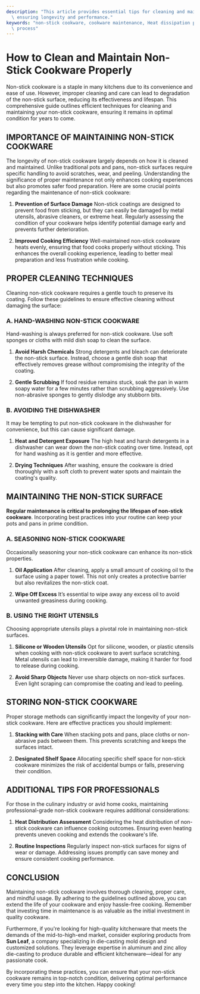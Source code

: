 ```yaml
---
description: "This article provides essential tips for cleaning and maintaining non-stick cookware,\
  \ ensuring longevity and performance."
keywords: "non-stick cookware, cookware maintenance, Heat dissipation performance, Die casting\
  \ process"
---
```

# How to Clean and Maintain Non-Stick Cookware Properly

Non-stick cookware is a staple in many kitchens due to its convenience and ease of use. However, improper cleaning and care can lead to degradation of the non-stick surface, reducing its effectiveness and lifespan. This comprehensive guide outlines efficient techniques for cleaning and maintaining your non-stick cookware, ensuring it remains in optimal condition for years to come.

## IMPORTANCE OF MAINTAINING NON-STICK COOKWARE

The longevity of non-stick cookware largely depends on how it is cleaned and maintained. Unlike traditional pots and pans, non-stick surfaces require specific handling to avoid scratches, wear, and peeling. Understanding the significance of proper maintenance not only enhances cooking experiences but also promotes safer food preparation. Here are some crucial points regarding the maintenance of non-stick cookware:

1. **Prevention of Surface Damage**
   Non-stick coatings are designed to prevent food from sticking, but they can easily be damaged by metal utensils, abrasive cleaners, or extreme heat. Regularly assessing the condition of your cookware helps identify potential damage early and prevents further deterioration.

2. **Improved Cooking Efficiency**
   Well-maintained non-stick cookware heats evenly, ensuring that food cooks properly without sticking. This enhances the overall cooking experience, leading to better meal preparation and less frustration while cooking.

## PROPER CLEANING TECHNIQUES

Cleaning non-stick cookware requires a gentle touch to preserve its coating. Follow these guidelines to ensure effective cleaning without damaging the surface:

### A. HAND-WASHING NON-STICK COOKWARE

Hand-washing is always preferred for non-stick cookware. Use soft sponges or cloths with mild dish soap to clean the surface. 

1. **Avoid Harsh Chemicals**
   Strong detergents and bleach can deteriorate the non-stick surface. Instead, choose a gentle dish soap that effectively removes grease without compromising the integrity of the coating.

2. **Gentle Scrubbing**
   If food residue remains stuck, soak the pan in warm soapy water for a few minutes rather than scrubbing aggressively. Use non-abrasive sponges to gently dislodge any stubborn bits.

### B. AVOIDING THE DISHWASHER

It may be tempting to put non-stick cookware in the dishwasher for convenience, but this can cause significant damage. 

1. **Heat and Detergent Exposure**
   The high heat and harsh detergents in a dishwasher can wear down the non-stick coating over time. Instead, opt for hand washing as it is gentler and more effective.

2. **Drying Techniques**
   After washing, ensure the cookware is dried thoroughly with a soft cloth to prevent water spots and maintain the coating's quality.

## MAINTAINING THE NON-STICK SURFACE

**Regular maintenance is critical to prolonging the lifespan of non-stick cookware**. Incorporating best practices into your routine can keep your pots and pans in prime condition.

### A. SEASONING NON-STICK COOKWARE

Occasionally seasoning your non-stick cookware can enhance its non-stick properties.

1. **Oil Application**
   After cleaning, apply a small amount of cooking oil to the surface using a paper towel. This not only creates a protective barrier but also revitalizes the non-stick coat.

2. **Wipe Off Excess**
   It’s essential to wipe away any excess oil to avoid unwanted greasiness during cooking. 

### B. USING THE RIGHT UTENSILS

Choosing appropriate utensils plays a pivotal role in maintaining non-stick surfaces.

1. **Silicone or Wooden Utensils**
   Opt for silicone, wooden, or plastic utensils when cooking with non-stick cookware to avert surface scratching. Metal utensils can lead to irreversible damage, making it harder for food to release during cooking.

2. **Avoid Sharp Objects**
   Never use sharp objects on non-stick surfaces. Even light scraping can compromise the coating and lead to peeling.

## STORING NON-STICK COOKWARE

Proper storage methods can significantly impact the longevity of your non-stick cookware. Here are effective practices you should implement:

1. **Stacking with Care**
   When stacking pots and pans, place cloths or non-abrasive pads between them. This prevents scratching and keeps the surfaces intact.

2. **Designated Shelf Space**
   Allocating specific shelf space for non-stick cookware minimizes the risk of accidental bumps or falls, preserving their condition.

## ADDITIONAL TIPS FOR PROFESSIONALS

For those in the culinary industry or avid home cooks, maintaining professional-grade non-stick cookware requires additional considerations:

1. **Heat Distribution Assessment**
   Considering the heat distribution of non-stick cookware can influence cooking outcomes. Ensuring even heating prevents uneven cooking and extends the cookware's life.

2. **Routine Inspections**
   Regularly inspect non-stick surfaces for signs of wear or damage. Addressing issues promptly can save money and ensure consistent cooking performance.

## CONCLUSION

Maintaining non-stick cookware involves thorough cleaning, proper care, and mindful usage. By adhering to the guidelines outlined above, you can extend the life of your cookware and enjoy hassle-free cooking. Remember that investing time in maintenance is as valuable as the initial investment in quality cookware. 

Furthermore, if you're looking for high-quality kitchenware that meets the demands of the mid-to-high-end market, consider exploring products from **Sun Leaf**, a company specializing in die-casting mold design and customized solutions. They leverage expertise in aluminum and zinc alloy die-casting to produce durable and efficient kitchenware—ideal for any passionate cook.

By incorporating these practices, you can ensure that your non-stick cookware remains in top-notch condition, delivering optimal performance every time you step into the kitchen. Happy cooking!
